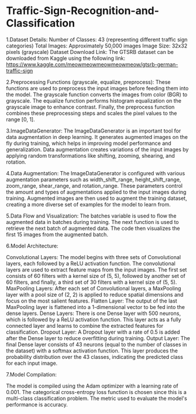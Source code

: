 # Traffic-Sign-Recognition-and-Classification

1.Dataset Details:
Number of Classes: 43 (representing different traffic sign categories)
Total Images: Approximately 50,000 images
Image Size: 32x32 pixels (grayscale)
Dataset Download Link:
The GTSRB dataset can be downloaded from Kaggle using the following link:
https://www.kaggle.com/meowmeowmeowmeowmeow/gtsrb-german-traffic-sign

2.Preprocessing Functions (grayscale, equalize, preprocess): These functions are used to preprocess the input images before feeding them into the model. The grayscale function converts the images from color (BGR) to grayscale. The equalize function performs histogram equalization on the grayscale image to enhance contrast. Finally, the preprocess function combines these preprocessing steps and scales the pixel values to the range [0, 1].

3.ImageDataGenerator: The ImageDataGenerator is an important tool for data augmentation in deep learning. It generates augmented images on the fly during training, which helps in improving model performance and generalization. Data augmentation creates variations of the input images by applying random transformations like shifting, zooming, shearing, and rotation.

4.Data Augmentation: The ImageDataGenerator is configured with various augmentation parameters such as width_shift_range, height_shift_range, zoom_range, shear_range, and rotation_range. These parameters control the amount and types of augmentations applied to the input images during training. Augmented images are then used to augment the training dataset, creating a more diverse set of examples for the model to learn from.

5.Data Flow and Visualization: The batches variable is used to flow the augmented data in batches during training. The next function is used to retrieve the next batch of augmented data. The code then visualizes the first 15 images from the augmented batch.

6.Model Architecture:

Convolutional Layers: The model begins with three sets of Convolutional layers, each followed by a ReLU activation function. The convolutional layers are used to extract feature maps from the input images. The first set consists of 60 filters with a kernel size of (5, 5), followed by another set of 60 filters, and finally, a third set of 30 filters with a kernel size of (5, 5).
MaxPooling Layers: After each set of Convolutional layers, a MaxPooling layer with a pool size of (2, 2) is applied to reduce spatial dimensions and focus on the most salient features.
Flatten Layer: The output of the last MaxPooling layer is flattened into a 1-dimensional vector to be fed into the dense layers.
Dense Layers: There is one Dense layer with 500 neurons, which is followed by a ReLU activation function. This layer acts as a fully connected layer and learns to combine the extracted features for classification.
Dropout Layer: A Dropout layer with a rate of 0.5 is added after the Dense layer to reduce overfitting during training.
Output Layer: The final Dense layer consists of 43 neurons (equal to the number of classes in the dataset) with a softmax activation function. This layer produces the probability distribution over the 43 classes, indicating the predicted class for each input image.

7.Model Compilation:

The model is compiled using the Adam optimizer with a learning rate of 0.001. The categorical cross-entropy loss function is chosen since this is a multi-class classification problem. The metric used to evaluate the model's performance is accuracy.
